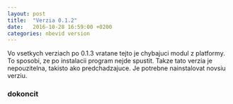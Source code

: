```yaml
---
layout: post
title:  "Verzia 0.1.2"
date:   2016-10-28 16:59:00 +0200
categories: nbevid version
---
```


Vo vsetkych verziach po 0.1.3 vratane tejto je chybajuci modul z platformy. To sposobi, ze po instalacii program nejde spustit. Takze tato verzia je nepouzitelna, takisto ako predchadzajuce. Je potrebne nainstalovat novsiu verziu.

### dokoncit
